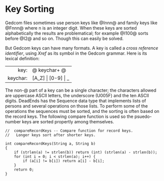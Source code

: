 # Key Sorting

Gedcom files sometimes use person keys like @Innn@ and family keys like @Fnnn@ where n is an integer digit. When these keys are sorted alphabetically the results are problematical; for example @I100@ sorts before @I2@ and so on. Though this can easily be solved.

But Gedcom keys can have many formats. A key is called a *cross reference identifier*, using *Xref* as its symbol in the Gedcom grammar. Here is its lexical definition:

|||
|--:|:---|
|key:|@ keychar+ @|
|keychar:| [A_Z] \| [0-9] \| _|

The non-@ part of a key can be a single character; the characters allowed are uppercase ASCII letters, the underscore (U005F) and the ten ASCII digits.
DeadEnds has the Sequence data type that implements lists of persons and several operations on those lists. To perform some of the operations the sequences must be sorted, and the sorting is often based on the record keys. The following compare function is used so the psuedo-number keys are sorted propertly among themselves.

```
//  compareRecordKeys -- Compare function for record keys.
//   Longer keys sort after shorter keys.

int compareRecordKeys(String a, String b)
{
    if (strlen(a) != strlen(b)) return (int) (strlen(a) - strlen(b));
    for (int i = 0; i < strlen(a); i++) {
        if (a[i] != b[i]) return a[i] - b[i];
    }
    return 0;
}
```

